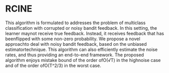 # RCINE
This algorithm is formulated to addresses the problem of multiclass classification with corrupted or noisy bandit feedback. In this setting, the learner maynot receive true feedback. Instead, it receives feedback that has beenflipped with some non-zero probability. We propose a novel approachto  deal  with  noisy  bandit  feedback,  based  on  the  unbiased  estimatortechnique. This algorithm can also efficiently estimate the noise rates, and thus providing an end-to-end framework. The proposed algorithm enjoys mistake bound of the order ofO(√T) in the highnoise case and of the order ofO(T^2/3) in the worst case.
